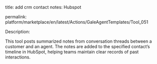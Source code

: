 title: add crm contact notes: Hubspot

permalink: platform/marketplace/en/latest/Actions/GaleAgentTemplates/Tool_051

 Description:

This tool posts summarized notes from conversation threads between a customer and an agent. The notes are added to the specified contact’s timeline in HubSpot, helping teams maintain clear records of past interactions.